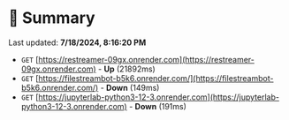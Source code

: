 # 📖 Summary
Last updated: **7/18/2024, 8:16:20 PM**

- `GET` [https://restreamer-09gx.onrender.com](https://restreamer-09gx.onrender.com) - **Up** (21892ms)
- `GET` [https://filestreambot-b5k6.onrender.com/](https://filestreambot-b5k6.onrender.com/) - **Down** (149ms)
- `GET` [https://jupyterlab-python3-12-3.onrender.com](https://jupyterlab-python3-12-3.onrender.com) - **Down** (191ms)
